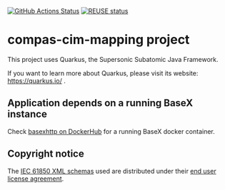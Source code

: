 <!--
SPDX-FileCopyrightText: 2020 Alliander N.V.

SPDX-License-Identifier: Apache-2.0
-->

[![GitHub Actions Status](<https://img.shields.io/github/workflow/status/com-pas/compas-cim-mapping/CoMPAS%20CI?logo=GitHub>)](https://github.com/com-pas/compas-cim-mapping/actions?query=workflow%3A%22CoMPAS+CI%22)
[![REUSE status](https://api.reuse.software/badge/github.com/com-pas/compas-cim-mapping)](https://api.reuse.software/info/github.com/com-pas/compas-cim-mapping)

# compas-cim-mapping project

This project uses Quarkus, the Supersonic Subatomic Java Framework.

If you want to learn more about Quarkus, please visit its website: https://quarkus.io/ .

## Application depends on a running BaseX instance

Check [basexhttp on DockerHub](https://hub.docker.com/r/basex/basexhttp/) for a running BaseX docker container.

## Copyright notice
The [IEC 61850 XML schemas](https://webstore.iec.ch/publication/63319) used are distributed under their [end user license agreement](schema/CC-EULA.pdf).